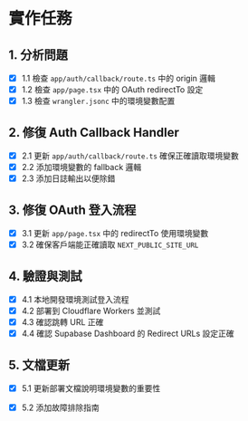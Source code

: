 # 實作任務

## 1. 分析問題
- [x] 1.1 檢查 `app/auth/callback/route.ts` 中的 origin 邏輯
- [x] 1.2 檢查 `app/page.tsx` 中的 OAuth redirectTo 設定
- [x] 1.3 檢查 `wrangler.jsonc` 中的環境變數配置

## 2. 修復 Auth Callback Handler
- [x] 2.1 更新 `app/auth/callback/route.ts` 確保正確讀取環境變數
- [x] 2.2 添加環境變數的 fallback 邏輯
- [x] 2.3 添加日誌輸出以便除錯

## 3. 修復 OAuth 登入流程
- [x] 3.1 更新 `app/page.tsx` 中的 redirectTo 使用環境變數
- [x] 3.2 確保客戶端能正確讀取 `NEXT_PUBLIC_SITE_URL`

## 4. 驗證與測試
- [x] 4.1 本地開發環境測試登入流程
- [x] 4.2 部署到 Cloudflare Workers 並測試
- [x] 4.3 確認跳轉 URL 正確
- [x] 4.4 確認 Supabase Dashboard 的 Redirect URLs 設定正確

## 5. 文檔更新
- [x] 5.1 更新部署文檔說明環境變數的重要性
- [x] 5.2 添加故障排除指南

